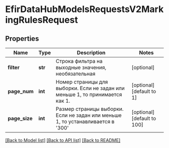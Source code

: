 # EfirDataHubModelsRequestsV2MarkingRulesRequest

## Properties
Name | Type | Description | Notes
------------ | ------------- | ------------- | -------------
**filter** | **str** | Cтрока фильтра на выходные значения, необязательная | [optional] 
**page_num** | **int** | Номер страницы для выборки.  Если не задан или меньше 1, то принимается как 1. | [optional] [default to 1]
**page_size** | **int** | Размер страницы выборки.  Если не задан или меньше 1, то устанавливается в &#x27;300&#x27; | [optional] [default to 100]

[[Back to Model list]](../README.md#documentation-for-models) [[Back to API list]](../README.md#documentation-for-api-endpoints) [[Back to README]](../README.md)

